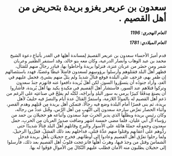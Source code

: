 <h1 dir="rtl">سعدون بن عريعر يغزو بريدة بتحريض من أهل القصيم .</h1>

<h5 dir="rtl">العام الهجري:  1196

العام الميلادي: 1781

</h5>

<p dir="rtl">قدم أميرُ الأحساء سعدون بن عريعر القصيمَ لِمساندة أهلِها في الغدر بأتباعِ دعوة الشيخ محمد بن عبد الوهاب وأنصار الدرعية، وكان معه بنو خالد، وقد استنفر الظفير وعربان شمر ومن حضَر من عربان عنزة، فنزلوا بريدةَ وأحاطوا بها، فبادر رجالٌ منهم للقتال، فظهر أهلُ البلد فقتلوهم وأرسلوا برؤوسِهم لسعدون فامتلأ غيظًا وغضبًا، فهدد باستئصالهم إن ظفر بهم، فزحف على البلدة فوقع قتالٌ شديدٌ ولم ينَلْ منهم بشيءٍ، فحمل عليهم في الغدِ، وأراد جنودُه أن يتسوَّروا السورَ، لكن أهلَ بُريدة دافعوا عنه فانهزم جندُ سعدون وتركوا قتلاهم عند السور، فاستشار أهلَ القصيم في مكيدةٍ يكيد بها أهلَ بُريدة، فأشاروا أن يصنعَ مِدفَعًا كبيرًا يرمي به سور البلدِ وأبراجَه، لكنَّه لم يفلِحْ في صناعتِه على الرغم من دَعمِ أهل القصيم له بالموادِّ اللازمة، واستمرَّ القتالُ عدة أيام والنصرُ فيه حليفٌ لأهل بريدة، ثم بنى قصرًا أمام البلدة وضع فيه رجالًا، فتمكن أهل بريدة مِن قَتلِهم وهدم القصرِ، وأثناء الحصار تعرَّض سارحة سعدون إلى النَّهبِ مِن أهل الرَّس، وقُتل عددٌ من رجاله، وكان رئيس بريدة وبطلُها الذي يدير الحربَ ضِدَّ سعدون وأتباعه هو حجيلان بن حمد من رؤساء آل أبي عليان، فلما مضى خمسة أشهر وضاقت صدورُ العربان من الحربِ، حمل سعدون وجموعُه حملةً هائلة على الأسوار والبرج وقاتلهم أهلُ البلد قتالًا شديدًا حتى ردُّوهم على أعقابهم وقتلوا منهم عدَّةَ قتلى، فداخلهم بعد ذلك الفشلُ، فقرَّروا الرحيلَ، ولما رحلوا تفرَّق أهل القصيم وعادوا إلى أوطانهم, فخرج حجيلان بأهلِ بريدة فدخل الشماسَ وقتل من وجدَ فيها، وهربَ أهلُها فانزعجت قلوبُ أهل القصيم بعد ذلك، فأرسلوا إلى حجيلان يطلبون منه الأمان فطلب عليهم النَّكالَ مِن الأموالِ فوَفَوا له بها.</p></br>
